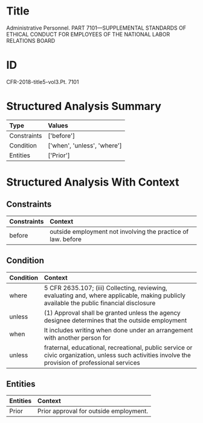 # Title

 Administrative Personnel. PART 7101—SUPPLEMENTAL STANDARDS OF ETHICAL CONDUCT FOR EMPLOYEES OF THE NATIONAL LABOR RELATIONS BOARD


# ID

 CFR-2018-title5-vol3.Pt. 7101


# Structured Analysis Summary

| Type        | Values                      |
|:------------|:----------------------------|
| Constraints | ['before']                  |
| Condition   | ['when', 'unless', 'where'] |
| Entities    | ['Prior']                   |


# Structured Analysis With Context

 


## Constraints

| Constraints   | Context                                                      |
|:--------------|:-------------------------------------------------------------|
| before        | outside employment not involving the practice of law. before |


## Condition

| Condition   | Context                                                                                                                                           |
|:------------|:--------------------------------------------------------------------------------------------------------------------------------------------------|
| where       | 5 CFR 2635.107; (iii) Collecting, reviewing, evaluating and, where applicable, making publicly available the public financial disclosure          |
| unless      | (1) Approval shall be granted  unless the agency designee determines that the outside employment                                                  |
| when        | It includes writing  when done under an arrangement with another person for                                                                       |
| unless      | fraternal, educational, recreational, public service or civic organization, unless such activities involve the provision of professional services |


## Entities

| Entities   | Context                                 |
|:-----------|:----------------------------------------|
| Prior      | Prior  approval for outside employment. |


